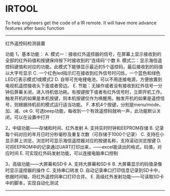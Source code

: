 # IRTOOL
 To help engineers get the code of a IR remote. It will have more advance features after basic function

---------------------------------------------------
 红外遥控码检测装置

 功能
 1，基本功能：
 	A. 模式一：接收红外遥控器的信号，在屏幕上显示接收到的全部的红外码值和按键保持按下时接收到的“连续码”个数
 	B. 模式二：显示海信遥控码键值和对应的功能。此模式下能够显示最近的5个遥控码，最后接收到的码值以大字号显示
 	C. 一个红色led指示灯在接收到红外信号时闪烁，一个蓝色和绿色LED灯表示模式1或模式2
 	D. 自带可充电锂电池，可以不用连接电源，方便放置到电视机遥控接收头下面或者旁边。
 	E. 节能：无操作或者没有接收到红外信号一分钟后屏幕关闭，进入待机低功耗。有按键按下或者有红外信号时，立即开机工作。触发开机的如果是本机按键，则本机按键仅作为唤醒用。触发开机的如果是遥控信号，则根据待机前的模式运行适当功能。
 	F. 本机4个按键，分别是menu/mode、加、减、ok
 	G. 可选beep功能，每收到一个有效遥控码就响一声，此功能默认关闭，可以在设置中打开


 2，中级功能——存储和时间、红外发射
 	A. 支持实时时钟和EEPROM存储
 	B. 记录每个码对应的年月日时分秒毫秒及重复次数（可存储于1000个记录）
 	C. 支持在小显示屏上浏览，浏览时可显示海信遥控器对应的按键名称，支持滚动浏览按键
 	D. 可将EEPROM中的记录通过UART打印出来，——excel能读出的格式，码值，对应时间
 	E. 可实现红外码发射功能，可以连接电脑串口控制

 3，高级功能——大屏幕和SD卡
 	A. 支持大屏幕和SD卡
 	B. 大屏幕显示的码值录像时显示遥控器的操作
 	C. 支持串口转发
 	D. 自动记录串口打印信息记录到SD卡中，依据时间轴，将红外遥控同串口打印合并。
 	E. 高级红外发射功能——可读取SD卡中的脚本，实现自动化测试



----------------------------------------------------------------------
